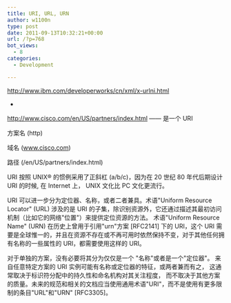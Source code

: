 ```yaml
---
title: URI, URL, URN
author: w1100n
type: post
date: 2011-09-13T10:32:21+00:00
url: /?p=768
bot_views:
  - 8
categories:
  - Development

---
```

http://www.ibm.com/developerworks/cn/xml/x-urlni.html
  
-
  
http://www.cisco.com/en/US/partners/index.html —— 是一个 URI
  
方案名 (http)
  
域名 (www.cisco.com)
  
路径 (/en/US/partners/index.html)
  
URI 按照 UNIX® 的惯例采用了正斜杠 (a/b/c)，因为在 20 世纪 80 年代后期设计 URI 的时候, 在 Internet 上， UNIX 文化比 PC 文化更流行。
  
URI 可以进一步分为定位器、名称，或者二者兼具。术语"Uniform Resource Locator" (URL) 涉及的是 URI 的子集，除识别资源外，它还通过描述其最初访问机制（比如它的网络"位置"）来提供定位资源的方法。 术语"Uniform Resource Name" (URN) 在历史上曾用于引用"urn"方案 [RFC2141] 下的 URI，这个 URI 需要是全球惟一的，并且在资源不存在或不再可用时依然保持不变，对于其他任何拥有名称的一些属性的 URI，都需要使用这样的 URI。
  
对于单独的方案，没有必要将其分为仅仅是一个 "名称"或者是一个"定位器"。 来自任意特定方案的 URI 实例可能有名称或定位器的特征，或两者兼而有之， 这通常取决于标识符分配中的持久性和命名机构对其关注程度， 而不取决于其他方案的质量。未来的规范和相关的文档应当使用通用术语"URI"，而不是使用有更多限制的条目"URL"和"URN" [RFC3305]。